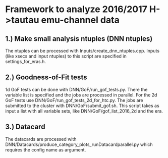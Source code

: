 # Framework to analyze 2016/2017 H->tautau emu-channel data

## 1.) Make small analysis ntuples (DNN ntuples)

The ntuples can be processed with Inputs/create_dnn_ntuples.cpp. Inputs (like xsecs and input ntuples) to this script are specified in settings_for_eras.h.

## 2.) Goodness-of-Fit tests

   1d GoF tests can be done with DNN/GoF/run_gof_tests.py. There the variable list is specified and the jobs are processed in parallel.
   For the 2d GoF tests use DNN/GoF/run_gof_tests_2d_for_htc.py. The jobs are submitted to the cluster with DNN/GoF/submit_gof.sh. This script takes as input a list with all variable sets, like DNN/GoF/gof_list_2016_2d and the era.

## 3.) Datacard

   The datacards are processed with DNN/Datacards/produce_category_plots_runDatacardparallel.py which requires the config name as argument.